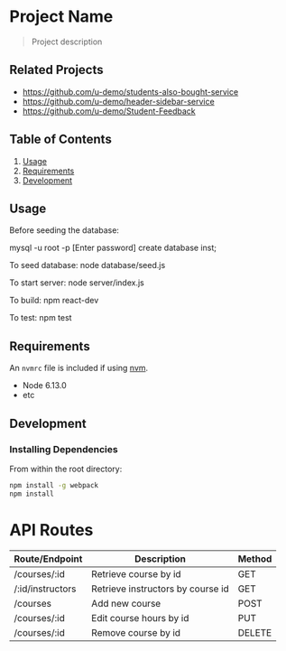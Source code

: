 # Project Name

> Project description

## Related Projects

  - https://github.com/u-demo/students-also-bought-service
  - https://github.com/u-demo/header-sidebar-service
  - https://github.com/u-demo/Student-Feedback

## Table of Contents

1. [Usage](#Usage)
1. [Requirements](#requirements)
1. [Development](#development)

## Usage

Before seeding the database:

mysql -u root -p [Enter password] create database inst;

To seed database: node database/seed.js

To start server: node server/index.js

To build: npm react-dev

To test: npm test


## Requirements

An `nvmrc` file is included if using [nvm](https://github.com/creationix/nvm).

- Node 6.13.0
- etc

## Development

### Installing Dependencies

From within the root directory:

```sh
npm install -g webpack
npm install
```

# API Routes
| Route/Endpoint                    | Description                            | Method  |
| --------------------------------- | -------------------------------------- | ------- |
| /courses/:id                      | Retrieve course by id                  | GET     |
| /:id/instructors                  | Retrieve instructors by course id      | GET     |
| /courses                          | Add new course                         | POST    |
| /courses/:id                      | Edit course hours by id                | PUT     |
| /courses/:id                      | Remove course by id                    | DELETE  |